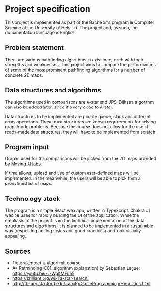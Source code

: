 # Project specification

This project is implemented as part of the Bachelor's program in Computer Science at the University of Helsinki. The project and, as such, the documentation language is English.

## Problem statement

There are various pathfinding algorithms in existence, each with their strengths and weaknesses. This project aims to compare the performances of some of the most prominent pathfinding algorithms for a number of concrete 2D maps.

## Data structures and algorithms

The algorithms used in comparisons are A-star and JPS. Dijkstra algorithm can also be added later, since it's very close to A-star.

Data structures to be implemented are priority queue, stack and different array operations. These data structures are known requirements for solving graph/node problems. Because the course does not allow for the use of ready-made data structures, they will have to be implemented from scratch.

## Program input

Graphs used for the comparisons will be picked from the 2D maps provided by [Moving AI labs](https://movingai.com/benchmarks/grids.html).

If time allows, upload and use of custom user-defined maps will be implemented. In the meanwhile, the users will be able to pick from a predefined list of maps.

## Technology stack

The program is a simple React web app, written in TypeScript. Chakra UI was be used for rapidly building the UI of the application. While the emphasis of the project is on the technical implementation of the data structures and algorithms, it is planned to be implemented in a sustainable way (respecting coding styles and good practices) and look visually appealing.

## Sources

- Tietorakenteet ja algoritmit course
- A\* Pathfinding (E01: algorithm explanation) by Sebastian Lague: https://youtu.be/-L-WgKMFuhE
- https://brilliant.org/wiki/a-star-search/
- http://theory.stanford.edu/~amitp/GameProgramming/Heuristics.html
